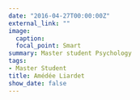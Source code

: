```yaml
---
date: "2016-04-27T00:00:00Z"
external_link: ""
image:
  caption: 
  focal_point: Smart
summary: Master student Psychology
tags:
- Master Student  
title: Amédée Liardet
show_date: false
---
```

